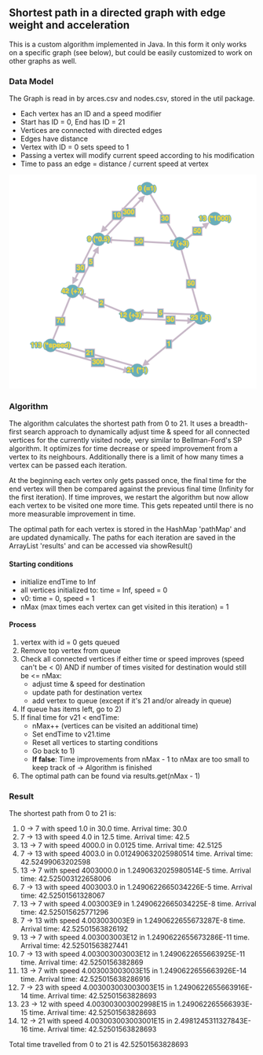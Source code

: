 ## Shortest path in a directed graph with edge weight and acceleration
This is a custom algorithm implemented in Java. In this form it only works on a specific graph (see below), but could be easily customized to work on other graphs as well.

### Data Model
The Graph is read in by arces.csv and nodes.csv, stored in the util package.

* Each vertex has an ID and a speed modifier
* Start has ID = 0, End has ID = 21
* Vertices are connected with directed edges
* Edges have distance
* Vertex with ID = 0 sets speed to 1
* Passing a vertex will modify current speed according to his modification
* Time to pass an edge = distance / current speed at vertex

![A bi-directional graph with weighted edges and acceleration](https://github.com/obitech/ds_shortest_path/blob/master/graph.png "A bi-directional graph with weighted edges and acceleration")

### Algorithm
The algorithm calculates the shortest path from 0 to 21. It uses a breadth-first search approach to dynamically adjust time & speed for all connected vertices for the currently visited node, very similar to Bellman-Ford's SP algorithm.  It optimizes for time decrease or speed improvement from a vertex to its neighbours. Additionally there is a limit of how many times a vertex can be passed each iteration. 

At the beginning each vertex only gets passed once, the final time for the end vertex will then be compared against the previous final time (Infinity for the first iteration). If time improves, we restart the algorithm but now allow each vertex to be visited one more time. This gets repeated until there is no more measurable improvement in time.


 The optimal path for each vertex is stored in the HashMap 'pathMap' and are updated dynamically. The paths for each iteration are saved in the ArrayList 'results' and can be accessed via showResult()
 
#### Starting conditions
 * initialize endTime to Inf
 * all vertices initialized to: time = Inf, speed = 0
 * v0: time = 0, speed = 1
 *  nMax (max times each vertex can get visited in this iteration) = 1

#### Process 
1. vertex with id = 0 gets queued
2. Remove top vertex from queue
3. Check all connected vertices if either time or speed improves (speed can't be < 0) AND if number of times visited for destination would still be <= nMax:
    * adjust time & speed for destination
    * update path for destination vertex
    * add vertex to queue (except if it's 21 and/or already in queue)
 4. If queue has items left, go to 2)
 5. If final time for v21 < endTime:
    * nMax++ (vertices can be visited an additional time)
    * Set endTime to v21.time
    * Reset all vertices to starting conditions
    * Go back to 1)
    * **If false**: Time improvements from nMax - 1 to nMax are too small to keep track of -> Algorithm is finished
 6. The optimal path can be found via results.get(nMax - 1)

 ### Result
 The shortest path from 0 to 21 is: 
1) 0 -> 7 with speed 1.0 in 30.0 time. Arrival time: 30.0
2) 7 -> 13 with speed 4.0 in 12.5 time. Arrival time: 42.5
3) 13 -> 7 with speed 4000.0 in 0.0125 time. Arrival time: 42.5125
4) 7 -> 13 with speed 4003.0 in 0.012490632025980514 time. Arrival time: 42.52499063202598
5) 13 -> 7 with speed 4003000.0 in 1.2490632025980514E-5 time. Arrival time: 42.525003122658006
6) 7 -> 13 with speed 4003003.0 in 1.2490622665034226E-5 time. Arrival time: 42.52501561328067
7) 13 -> 7 with speed 4.003003E9 in 1.2490622665034225E-8 time. Arrival time: 42.525015625771296
8) 7 -> 13 with speed 4.003003003E9 in 1.2490622655673287E-8 time. Arrival time: 42.52501563826192
9) 13 -> 7 with speed 4.003003003E12 in 1.2490622655673286E-11 time. Arrival time: 42.52501563827441
10) 7 -> 13 with speed 4.003003003003E12 in 1.2490622655663925E-11 time. Arrival time: 42.5250156382869
11) 13 -> 7 with speed 4.003003003003E15 in 1.2490622655663926E-14 time. Arrival time: 42.525015638286916
12) 7 -> 23 with speed 4.003003003003003E15 in 1.2490622655663916E-14 time. Arrival time: 42.52501563828693
13) 23 -> 12 with speed 4.003003003002998E15 in 1.249062265566393E-15 time. Arrival time: 42.52501563828693
14) 12 -> 21 with speed 4.003003003003001E15 in 2.4981245311327843E-16 time. Arrival time: 42.52501563828693

Total time travelled from 0 to 21 is 42.52501563828693